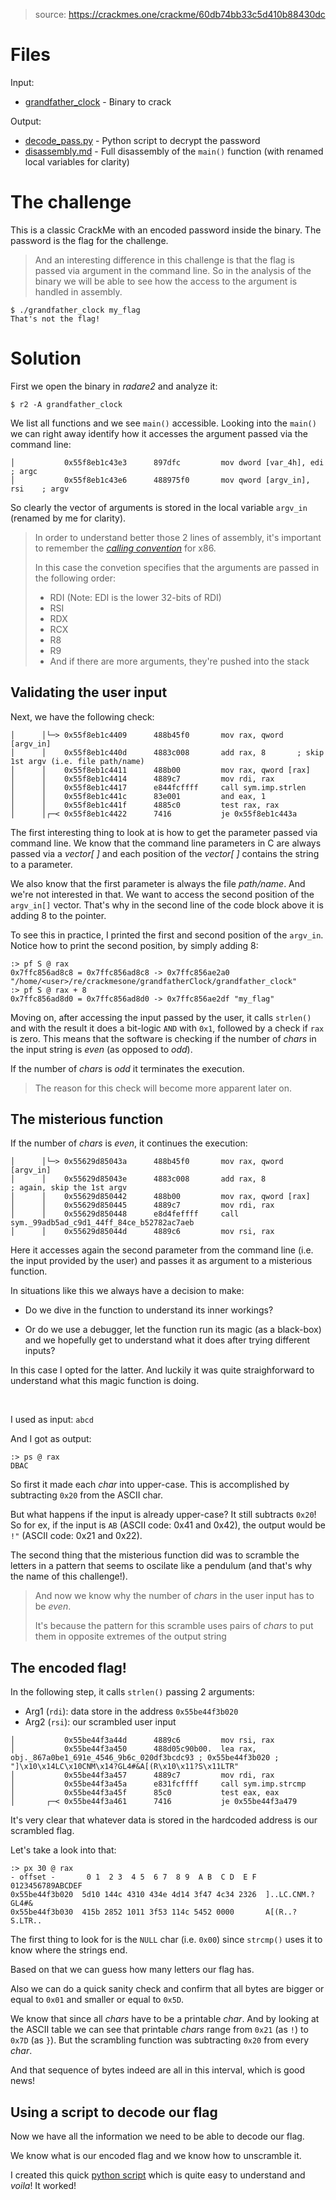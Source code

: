 > source: https://crackmes.one/crackme/60db74bb33c5d410b88430dc

# Files

Input:
- [grandfather_clock](grandfather_clock) - Binary to crack

Output:
- [decode_pass.py](decode_pass.py) - Python script to decrypt the password
- [disassembly.md](disassembly.md) - Full disassembly of the `main()` function (with renamed local variables for clarity)

# The challenge

This is a classic CrackMe with an encoded password inside the binary. The password is the flag for the challenge.

> And an interesting difference in this challenge is that the flag is passed via argument in the command line.
So in the analysis of the binary we will be able to see how the access to the argument is handled in assembly.

```
$ ./grandfather_clock my_flag
That's not the flag!
```

# Solution

First we open the binary in _radare2_ and analyze it:

```
$ r2 -A grandfather_clock
```

We list all functions and we see `main()` accessible. Looking into the `main()` we can right away identify how it accesses the argument passed via the command line:

```assembly
│           0x55f8eb1c43e3      897dfc         mov dword [var_4h], edi    ; argc
│           0x55f8eb1c43e6      488975f0       mov qword [argv_in], rsi    ; argv
```

So clearly the vector of arguments is stored in the local variable `argv_in` (renamed by me for clarity).

> In order to understand better those 2 lines of assembly, it's important to remember the [_calling convention_](https://en.wikipedia.org/wiki/X86_calling_conventions) for x86.
>
> In this case the convetion specifies that the arguments are passed in the following order:
> - RDI (Note: EDI is the lower 32-bits of RDI)
> - RSI
> - RDX
> - RCX
> - R8
> - R9
> - And if there are more arguments, they're pushed into the stack

## Validating the user input

Next, we have the following check:

```assembly
│      │└─> 0x55f8eb1c4409      488b45f0       mov rax, qword [argv_in]
│      │    0x55f8eb1c440d      4883c008       add rax, 8       ; skip 1st argv (i.e. file path/name) 
│      │    0x55f8eb1c4411      488b00         mov rax, qword [rax]
│      │    0x55f8eb1c4414      4889c7         mov rdi, rax
│      │    0x55f8eb1c4417      e844fcffff     call sym.imp.strlen
│      │    0x55f8eb1c441c      83e001         and eax, 1
│      │    0x55f8eb1c441f      4885c0         test rax, rax
│      │┌─< 0x55f8eb1c4422      7416           je 0x55f8eb1c443a
```

The first interesting thing to look at is how to get the parameter passed via command line.
We know that the command line parameters in C are always passed via a _vector[ ]_ and each position of the _vector[ ]_ contains the string to a parameter.

We also know that the first parameter is always the file _path/name_. And we're not interested in that.
We want to access the second position of the `argv_in[]` vector. That's why in the second line of the code block above it is adding 8 to the pointer.

To see this in practice, I printed the first and second position of the `argv_in`. Notice how to print the second position, by simply adding 8:

```
:> pf S @ rax
0x7ffc856ad8c8 = 0x7ffc856ad8c8 -> 0x7ffc856ae2a0 "/home/<user>/re/crackmesone/grandfatherClock/grandfather_clock"
:> pf S @ rax + 8
0x7ffc856ad8d0 = 0x7ffc856ad8d0 -> 0x7ffc856ae2df "my_flag"
```

Moving on, after accessing the input passed by the user, it calls `strlen()` and with the result it does a bit-logic `AND` with `0x1`, followed by a check if `rax` is zero.
This means that the software is checking if the number of _chars_ in the input string is _even_ (as opposed to _odd_).

If the number of _chars_ is _odd_ it terminates the execution.

> The reason for this check will become more apparent later on.

## The misterious function

If the number of _chars_ is _even_, it continues the execution:

```assembly
│      │└─> 0x55629d85043a      488b45f0       mov rax, qword [argv_in]
│      │    0x55629d85043e      4883c008       add rax, 8              ; again, skip the 1st argv
│      │    0x55629d850442      488b00         mov rax, qword [rax]
│      │    0x55629d850445      4889c7         mov rdi, rax
│      │    0x55629d850448      e8d4feffff     call sym._99adb5ad_c9d1_44ff_84ce_b52782ac7aeb
│      │    0x55629d85044d      4889c6         mov rsi, rax
```

Here it accesses again the second parameter from the command line (i.e. the input provided by the user) and passes it as argument to a misterious function.

In situations like this we always have a decision to make:

- Do we dive in the function to understand its inner workings?

- Or do we use a debugger, let the function run its magic (as a black-box) and we hopefully get to understand what it does after trying different inputs?

In this case I opted for the latter. And luckily it was quite straighforward to understand what this magic function is doing.

<br/>

I used as input: `abcd`

And I got as output:

```
:> ps @ rax
DBAC
```

So first it made each _char_ into upper-case. This is accomplished by subtracting `0x20` from the ASCII char.

But what happens if the input is already upper-case? It still subtracts `0x20`! So for ex, if the input is `AB` (ASCII code: 0x41 and 0x42), the output would be `!"` (ASCII code: 0x21 and 0x22).

The second thing that the misterious function did was to scramble the letters in a pattern that seems to oscilate like a pendulum (and that's why the name of this challenge!).

> And now we know why the number of _chars_ in the user input has to be _even_.
>
> It's because the pattern for this scramble uses pairs of _chars_ to put them in opposite extremes of the output string

## The encoded flag!

In the following step, it calls `strlen()` passing 2 arguments:

- Arg1 (`rdi`): data store in the address `0x55be44f3b020`
- Arg2 (`rsi`): our scrambled user input


```assembly
│           0x55be44f3a44d      4889c6         mov rsi, rax                                                                                                                                                                                      
│           0x55be44f3a450      488d05c90b00.  lea rax, obj._867a0be1_691e_4546_9b6c_020df3bcdc93 ; 0x55be44f3b020 ; "]\x10\x14LC\x10CNM\x14?GL4#&A[(R\x10\x11?S\x11LTR"                                                                         
│           0x55be44f3a457      4889c7         mov rdi, rax
│           0x55be44f3a45a      e831fcffff     call sym.imp.strcmp
│           0x55be44f3a45f      85c0           test eax, eax
│       ┌─< 0x55be44f3a461      7416           je 0x55be44f3a479
```

It's very clear that whatever data is stored in the hardcoded address is our scrambled flag.

Let's take a look into that:

```
:> px 30 @ rax
- offset -       0 1  2 3  4 5  6 7  8 9  A B  C D  E F  0123456789ABCDEF
0x55be44f3b020  5d10 144c 4310 434e 4d14 3f47 4c34 2326  ]..LC.CNM.?GL4#&
0x55be44f3b030  415b 2852 1011 3f53 114c 5452 0000       A[(R..?S.LTR..
```

The first thing to look for is the `NULL` char (i.e. `0x00`) since `strcmp()` uses it to know where the strings end.

Based on that we can guess how many letters our flag has.

Also we can do a quick sanity check and confirm that all bytes are bigger or equal to `0x01` and smaller or equal to `0x5D`.

We know that since all _chars_ have to be a printable _char_. And by looking at the ASCII table we can see that printable _chars_ range from `0x21` (as `!`) to `0x7D` (as `}`). But the scrambling function was subtracting `0x20` from every _char_.

And that sequence of bytes indeed are all in this interval, which is good news!

## Using a script to decode our flag

Now we have all the information we need to be able to decode our flag.

We know what is our encoded flag and we know how to unscramble it.

I created this quick [python script](./decode_pass.py) which is quite easy to understand and _voila_! It worked!
